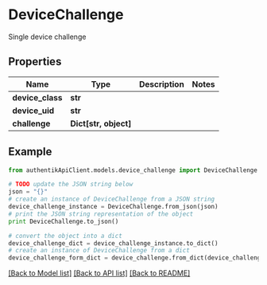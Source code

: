 # DeviceChallenge

Single device challenge

## Properties
Name | Type | Description | Notes
------------ | ------------- | ------------- | -------------
**device_class** | **str** |  | 
**device_uid** | **str** |  | 
**challenge** | **Dict[str, object]** |  | 

## Example

```python
from authentikApiClient.models.device_challenge import DeviceChallenge

# TODO update the JSON string below
json = "{}"
# create an instance of DeviceChallenge from a JSON string
device_challenge_instance = DeviceChallenge.from_json(json)
# print the JSON string representation of the object
print DeviceChallenge.to_json()

# convert the object into a dict
device_challenge_dict = device_challenge_instance.to_dict()
# create an instance of DeviceChallenge from a dict
device_challenge_form_dict = device_challenge.from_dict(device_challenge_dict)
```
[[Back to Model list]](../README.md#documentation-for-models) [[Back to API list]](../README.md#documentation-for-api-endpoints) [[Back to README]](../README.md)


